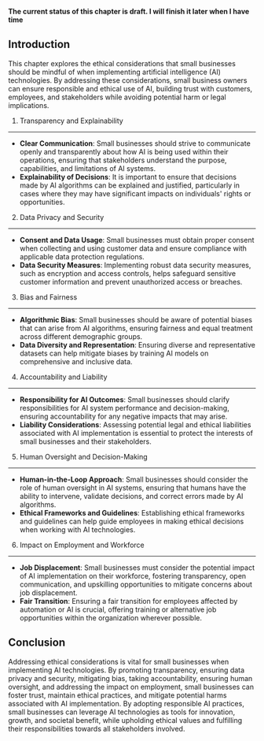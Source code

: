 **The current status of this chapter is draft. I will finish it later when I have time**

Introduction
------------

This chapter explores the ethical considerations that small businesses should be mindful of when implementing artificial intelligence (AI) technologies. By addressing these considerations, small business owners can ensure responsible and ethical use of AI, building trust with customers, employees, and stakeholders while avoiding potential harm or legal implications.

1. Transparency and Explainability
----------------------------------

* **Clear Communication**: Small businesses should strive to communicate openly and transparently about how AI is being used within their operations, ensuring that stakeholders understand the purpose, capabilities, and limitations of AI systems.
* **Explainability of Decisions**: It is important to ensure that decisions made by AI algorithms can be explained and justified, particularly in cases where they may have significant impacts on individuals' rights or opportunities.

2. Data Privacy and Security
----------------------------

* **Consent and Data Usage**: Small businesses must obtain proper consent when collecting and using customer data and ensure compliance with applicable data protection regulations.
* **Data Security Measures**: Implementing robust data security measures, such as encryption and access controls, helps safeguard sensitive customer information and prevent unauthorized access or breaches.

3. Bias and Fairness
--------------------

* **Algorithmic Bias**: Small businesses should be aware of potential biases that can arise from AI algorithms, ensuring fairness and equal treatment across different demographic groups.
* **Data Diversity and Representation**: Ensuring diverse and representative datasets can help mitigate biases by training AI models on comprehensive and inclusive data.

4. Accountability and Liability
-------------------------------

* **Responsibility for AI Outcomes**: Small businesses should clarify responsibilities for AI system performance and decision-making, ensuring accountability for any negative impacts that may arise.
* **Liability Considerations**: Assessing potential legal and ethical liabilities associated with AI implementation is essential to protect the interests of small businesses and their stakeholders.

5. Human Oversight and Decision-Making
--------------------------------------

* **Human-in-the-Loop Approach**: Small businesses should consider the role of human oversight in AI systems, ensuring that humans have the ability to intervene, validate decisions, and correct errors made by AI algorithms.
* **Ethical Frameworks and Guidelines**: Establishing ethical frameworks and guidelines can help guide employees in making ethical decisions when working with AI technologies.

6. Impact on Employment and Workforce
-------------------------------------

* **Job Displacement**: Small businesses must consider the potential impact of AI implementation on their workforce, fostering transparency, open communication, and upskilling opportunities to mitigate concerns about job displacement.
* **Fair Transition**: Ensuring a fair transition for employees affected by automation or AI is crucial, offering training or alternative job opportunities within the organization wherever possible.

Conclusion
----------

Addressing ethical considerations is vital for small businesses when implementing AI technologies. By promoting transparency, ensuring data privacy and security, mitigating bias, taking accountability, ensuring human oversight, and addressing the impact on employment, small businesses can foster trust, maintain ethical practices, and mitigate potential harms associated with AI implementation. By adopting responsible AI practices, small businesses can leverage AI technologies as tools for innovation, growth, and societal benefit, while upholding ethical values and fulfilling their responsibilities towards all stakeholders involved.
